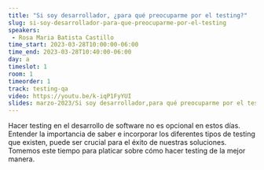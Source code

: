 ```yaml
---
title: "Si soy desarrollador, ¿para qué preocuparme por el testing?"
slug: si-soy-desarrollador-para-que-preocuparme-por-el-testing
speakers:
 - Rosa Maria Batista Castillo
time_start: 2023-03-28T10:00:00-06:00
time_end: 2023-03-28T10:40:00-06:00
day: a
timeslot: 1
room: 1
timeorder: 1
track: testing-qa
video: https://youtu.be/k-iqP1FyYUI
slides: marzo-2023/Si soy desarrollador,para qué preocuparme por el testing.pdf
---
```


Hacer testing en el desarrollo de software no es opcional en estos días. Entender la importancia de saber e incorporar los diferentes tipos de testing que existen, puede ser crucial para el éxito de nuestras soluciones. Tomemos este tiempo para platicar sobre cómo hacer testing de la mejor manera.